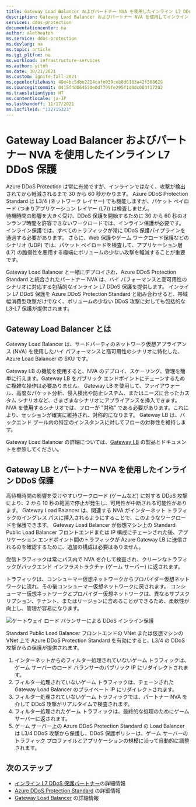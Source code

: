 ```yaml
---
title: Gateway Load Balancer およびパートナー NVA を使用したインライン L7 DDoS 保護
description: Gateway Load Balancer およびパートナー NVA を使用してインライン L7 DDoS 保護を作成して有効にする方法について説明します。
services: ddos-protection
documentationcenter: na
author: aletheatoh
ms.service: ddos-protection
ms.devlang: na
ms.topic: article
ms.tgt_pltfrm: na
ms.workload: infrastructure-services
ms.author: yitoh
ms.date: 10/21/2021
ms.custom: ignite-fall-2021
ms.openlocfilehash: 49e4bc5dbe2214cafe039ceb0d6163a42f388629
ms.sourcegitcommit: 0415f4d064530e0d7799fe295f1d8dc003f17202
ms.translationtype: HT
ms.contentlocale: ja-JP
ms.lasthandoff: 11/17/2021
ms.locfileid: "132715323"
---
```

# <a name="inline-l7-ddos-protection-with-gateway-load-balancer-and-partner-nvas"></a>Gateway Load Balancer およびパートナー NVA を使用したインライン L7 DDoS 保護

Azure DDoS Protection は常に有効ですが、インラインではなく、攻撃が検出されてから軽減されるまで 30 から 60 秒かかります。 Azure DDoS Protection Standard は L3/4 (ネットワーク レイヤー) でも機能しますが、パケット ペイロード (つまりアプリケーション レイヤー (L7)) は検査しません。  
待機時間の影響を大きく受け、DDoS 保護を開始するために 30 から 60 秒のオンランプ時間を許容できないワークロードでは、インライン保護が必要です。 インライン保護では、すべてのトラフィックが常に DDoS 保護パイプラインを通過する必要があります。 さらに、Web 保護やゲーム ワークロード保護などのシナリオ (UDP) では、パケット ペイロードを検査して、アプリケーション層 (L7) の脆弱性を悪用する極端にボリュームの少ない攻撃を軽減することが重要です。 

Gateway Load Balancer と一緒にデプロイされ、Azure DDoS Protection Standard と統合されたパートナー NVA は、ハイ パフォーマンスと高可用性のシナリオに対応する包括的なインライン L7 DDoS 保護を提供します。 インライン L7 DDoS 保護を Azure DDoS Protection Standard と組み合わせると、帯域幅消費型攻撃だけでなく、ボリュームの少ない DDoS 攻撃に対しても包括的な L3-L7 保護が提供されます。 

## <a name="what-is-a-gateway-load-balancer"></a>Gateway Load Balancer とは
Gateway Load Balancer は、サードパーティのネットワーク仮想アプライアンス (NVA) を使用したハイ パフォーマンスと高可用性のシナリオに特化した、Azure Load Balancer の SKU です。

Gateway LB の機能を使用すると、NVA のデプロイ、スケーリング、管理を簡単に行えます。Gateway LB をパブリック エンドポイントにチェーンするために複雑な操作は必要ありません。  Gateway LB を使用して、ファイアウォール、高度なパケット分析、侵入検出や防止システム、またはニーズに合ったカスタム シナリオなど、さまざまなシナリオにアプライアンスを挿入できます。 NVA を使用するシナリオでは、フローが "対称" である必要があります。これにより、セッションが確実に維持され、対称的になります。 Gateway LB は、バックエンド プール内の特定のインスタンスに対してフローの対称性を維持します。

Gateway Load Balancer の詳細については、[Gateway LB](../load-balancer/gateway-overview.md) の製品とドキュメントを参照してください。 

## <a name="inline-ddos-protection-with-gateway-lb-and-partner-nvas"></a>Gateway LB とパートナー NVA を使用したインライン DDoS 保護

高待機時間の影響を受けやすいワークロード (ゲームなど) に対する DDoS 攻撃により、2 から 10 秒の範囲で停止が発生し、可用性が中断される可能性があります。 Gateway Load Balancer は、関連する NVA がインターネット トラフィックのイングレス パスに挿入されるようにすることで、このようなワークロードを保護できます。 Gateway Load Balancer が仮想マシン上の Standard Public Load Balancer フロントエンドまたは IP 構成にチェーンされた後、アプリケーション エンドポイント間のトラフィックが Azure Gateway LB に送信されるのを確認するために、追加の構成は必要はありません。 

受信トラフィックは常にパス内で NVA を介して検査され、クリーンなトラフィックがバックエンド インフラストラクチャ (ゲーム サーバー) に返されます。 

トラフィックは、コンシューマー仮想ネットワークからプロバイダー仮想ネットワークに流れ、その後コンシューマー仮想ネットワークに戻されます。 コンシューマー仮想ネットワークとプロバイダー仮想ネットワークは、異なるサブスクリプション、テナント、またはリージョンに含めることができるため、柔軟性が向上し、管理が容易になります。

![ゲートウェイ ロード バランサーによる DDoS インライン保護](./media/ddos-glb.png)
 
Standard Public Load Balancer フロントエンドの VNet または仮想マシンの VNet 上で Azure DDoS Protection Standard を有効にすると、L3/4 の DDoS 攻撃からの保護が提供されます。 
1.  インターネットからのフィルター処理されていないゲーム トラフィックは、ゲーム サーバーのロード バランサーのパブリック IP にリダイレクトされます。 
2.  フィルター処理されていないゲーム トラフィックは、チェーンされた Gateway Load Balancer のプライベート IP にリダイレクトされます。 
3.  フィルター処理されていないゲーム トラフィックでは、パートナー NVA を介して DDoS 攻撃がリアルタイムで検査されます。 
4.  フィルター処理されたゲーム トラフィックは、最終的な処理のためにゲーム サーバーに返されます。
5.  ゲーム サーバー上の Azure DDoS Protection Standard の Load Balancer は L3/4 DDoS 攻撃から保護し、DDoS 保護ポリシーは、ゲーム サーバーのトラフィック プロファイルとアプリケーションの規模に沿って自動的に調整されます。 

## <a name="next-steps"></a>次のステップ
- [インライン L7 DDoS 保護パートナー](https://aka.ms/inlineddospartners)の詳細情報
- [Azure DDoS Protection Standard](./ddos-protection-overview.md) の詳細情報
- [Gateway Load Balancer](../load-balancer/gateway-overview.md) の詳細情報